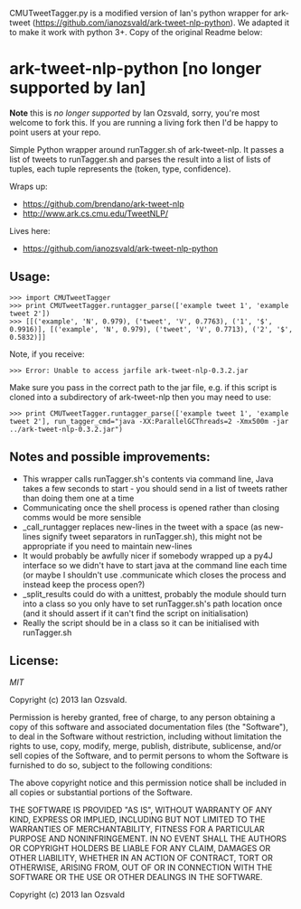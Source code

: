 
CMUTweetTagger.py is a modified version of Ian's python wrapper for ark-tweet (https://github.com/ianozsvald/ark-tweet-nlp-python). We adapted it to make it work with python 3+. Copy of the original Readme below:

ark-tweet-nlp-python [no longer supported by Ian]
=================================================

**Note** this is _no longer supported_ by Ian Ozsvald, sorry, you're most welcome to fork this. If you are running a living fork then I'd be happy to point users at your repo.

Simple Python wrapper around runTagger.sh of ark-tweet-nlp. It passes a list of tweets to runTagger.sh and parses the result into a list of lists of tuples, each tuple represents the (token, type, confidence). 

Wraps up:

  * https://github.com/brendano/ark-tweet-nlp
  * http://www.ark.cs.cmu.edu/TweetNLP/

Lives here:

  * https://github.com/ianozsvald/ark-tweet-nlp-python

Usage:
-----
   
    >>> import CMUTweetTagger
    >>> print CMUTweetTagger.runtagger_parse(['example tweet 1', 'example tweet 2'])
    >>> [[('example', 'N', 0.979), ('tweet', 'V', 0.7763), ('1', '$', 0.9916)], [('example', 'N', 0.979), ('tweet', 'V', 0.7713), ('2', '$', 0.5832)]]

Note, if you receive:

    >>> Error: Unable to access jarfile ark-tweet-nlp-0.3.2.jar

Make sure you pass in the correct path to the jar file, e.g. if this script is cloned into a subdirectory of ark-tweet-nlp then you may need to use:

    >>> print CMUTweetTagger.runtagger_parse(['example tweet 1', 'example tweet 2'], run_tagger_cmd="java -XX:ParallelGCThreads=2 -Xmx500m -jar ../ark-tweet-nlp-0.3.2.jar")

Notes and possible improvements:
-------------------------------

  * This wrapper calls runTagger.sh's contents via command line, Java takes a few seconds to start - you should send in a list of tweets rather than doing them one at a time
  * Communicating once the shell process is opened rather than closing comms would be more sensible
  * _call_runtagger replaces new-lines in the tweet with a space (as new-lines signify tweet separators in runTagger.sh), this might not be appropriate if you need to maintain new-lines
  * It would probably be awfully nicer if somebody wrapped up a py4J interface so we didn't have to start java at the command line each time (or maybe I shouldn't use .communicate which closes the process and instead keep the process open?)
  * _split_results could do with a unittest, probably the module should turn into a class so you only have to set runTagger.sh's path location once (and it should assert if it can't find the script on initialisation)
  * Really the script should be in a class so it can be initialised with runTagger.sh

License:
-------

*MIT*

Copyright (c) 2013 Ian Ozsvald.

Permission is hereby granted, free of charge, to any person obtaining a copy
of this software and associated documentation files (the "Software"), to deal
in the Software without restriction, including without limitation the rights
to use, copy, modify, merge, publish, distribute, sublicense, and/or sell
copies of the Software, and to permit persons to whom the Software is
furnished to do so, subject to the following conditions:

The above copyright notice and this permission notice shall be included in
all copies or substantial portions of the Software.

THE SOFTWARE IS PROVIDED "AS IS", WITHOUT WARRANTY OF ANY KIND, EXPRESS OR
IMPLIED, INCLUDING BUT NOT LIMITED TO THE WARRANTIES OF MERCHANTABILITY,
FITNESS FOR A PARTICULAR PURPOSE AND NONINFRINGEMENT. IN NO EVENT SHALL THE
AUTHORS OR COPYRIGHT HOLDERS BE LIABLE FOR ANY CLAIM, DAMAGES OR OTHER
LIABILITY, WHETHER IN AN ACTION OF CONTRACT, TORT OR OTHERWISE, ARISING FROM,
OUT OF OR IN CONNECTION WITH THE SOFTWARE OR THE USE OR OTHER DEALINGS IN
THE SOFTWARE.

Copyright (c) 2013 Ian Ozsvald

